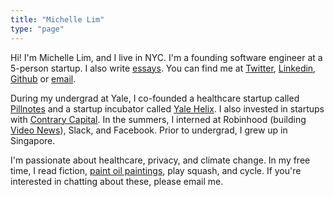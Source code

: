 ```yaml
---
title: "Michelle Lim"
type: "page"
---
```


Hi! I'm Michelle Lim, and I live in NYC. I'm a founding software engineer at a 5-person startup. I also write [essays](/writing). You can find me at [Twitter](https://www.twitter.com/michlimlim), [Linkedin](https://www.linkedin.com/in/michlimlim), [Github](https://www.github.com/michlimlim) or [email](mailto:limxlmichelle@gmail.com).

During my undergrad at Yale, I co-founded a healthcare startup called [Pillnotes](https://www.pillnotes.com/) and a startup incubator called [Yale Helix](https://www.linkedin.com/company/yhelix-group/about/). I also invested in startups with [Contrary Capital](https://contrarycap.com/). In the summers, I interned at Robinhood (building [Video News](https://techcrunch.com/2019/10/03/stock-trading-app-robinhood-revamps-its-newsfeed-with-the-wall-street-journal-and-ad-free-videos/)), Slack, and Facebook. Prior to undergrad, I grew up in Singapore.

I'm passionate about healthcare, privacy, and climate change. In my free time, I read fiction, [paint oil paintings](/art), play squash, and cycle. If you're interested in chatting about these, please email me.
